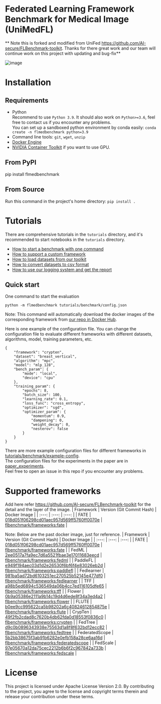 # Federated Learning Framework Benchmark for Medical Image (UniMedFL)

** Note this is forked and modified from UniFed https://github.com/AI-secure/FLBenchmark-toolkit. Thanks for there great work and our team will continue work on this project with updating and bug-fix**

![image](https://user-images.githubusercontent.com/23360163/174420954-9735b5e8-4f61-45bc-8cee-d878548d1035.png)


# Installation
## Requirements
- Python  
Recommend to use `Python 3.9`. It should also work on `Python>=3.6`, feel free to contact us if you encounter any problems.  
You can set up a sandboxed python environment by conda easily: ```conda create -n flmedbenchmark python=3.9```  
- Command line tools: ```git```, ```wget```, ```unzip```
- [Docker Engine](https://docs.docker.com/engine/)
- [NVIDIA Container Toolkit](https://docs.nvidia.com/datacenter/cloud-native/container-toolkit/install-guide.html#docker) if you want to use GPU.

## From PyPI
pip install flmedbenchmark

## From Source
Run this command in the project's home directory: ```pip install .```  

# Tutorials
There are comprehensive tutorials in the ```tutorials``` directory, and it's recommended to start notebooks in the ```tutorials``` directory.
- [How to start a benchmark with one command](tutorials/benchmark)
- [How to support a custom framework](tutorials/how_to_support_a_custom_framework)
- [How to load datasets from our toolkit](tutorials/1.How_to_set_up_datasets.ipynb)
- [How to convert datasets to csv format](tutorials/2.Convert_to_csv.ipynb)
- [How to use our logging system and get the report](tutorials/logging)

## Quick start
One command to start the evaluation
```
python -m flmedbenchmark tutorials/benchmark/config.json
```
Note: This command will automatically download the docker images of the corresponding framework from [our repo in Docker Hub](https://hub.docker.com/r/flmedbenchmark/frameworks/tags).

Here is one example of the configuration file. You can change the configuration file to evaluate different frameworks with different datasets, algorithms, model, training parameters, etc.
```
{
    "framework": "crypten",
    "dataset": "breast_vertical",
    "algorithm": "mpc",
    "model": "mlp_128",
    "bench_param": {
        "mode": "local",
        "device": "cpu"
    },
    "training_param": {
        "epochs": 8,
        "batch_size": 100,
        "learning_rate": 0.1,
        "loss_func": "cross_entropy",
        "optimizer": "sgd",
        "optimizer_param": {
            "momentum": 0.9,
            "dampening": 0,
            "weight_decay": 0,
            "nesterov": false
        }
    }
}
```
There are more example configuration files for different frameworks in [tutorials/benchmark/example-config](tutorials/benchmark/example-config).  
The configuration files for the experiments in the paper are in [paper_experiments](paper_experiments).  
Feel free to open an issue in this repo if you encounter any problems.

# Supported frameworks
Add here
refer https://github.com/AI-secure/FLBenchmark-toolkit for the detail and the layer of the image.
| Framework | Version (Git Commit Hash) | Docker Image |
| :---: | :---: | :---: |
| FATE | [018d051f06298cd01aec957d569ff5760ff0070e](https://github.com/FederatedAI/FATE/tree/018d051f06298cd01aec957d569ff5760ff0070e) | [flbenchmark/frameworks:fate](https://hub.docker.com/layers/frameworks/flbenchmark/frameworks/fate/images/sha256-954ae2bd23bcfd5323dee47b086764c25b5abc0a699b13bd90d92d4e3852a426) |

Note: Below are the past docker image, just for reference.
| Framework | Version (Git Commit Hash) | Docker Image |
| :---: | :---: | :---: |
| FATE | [018d051f06298cd01aec957d569ff5760ff0070e](https://github.com/FederatedAI/FATE/tree/018d051f06298cd01aec957d569ff5760ff0070e) | [flbenchmark/frameworks:fate](https://hub.docker.com/layers/frameworks/flbenchmark/frameworks/fate/images/sha256-954ae2bd23bcfd5323dee47b086764c25b5abc0a699b13bd90d92d4e3852a426) |
| FedML | [2ee0517a7fa9ec7d6a5521fbae3e17011683eecd](https://github.com/FedML-AI/FedML/tree/2ee0517a7fa9ec7d6a5521fbae3e17011683eecd) | [flbenchmark/frameworks:fedml](https://hub.docker.com/layers/frameworks/flbenchmark/frameworks/fedml/images/sha256-51e25eb32ac4ca5d18c2dcd34849b16339984f6a644255c2d4c31d959e4c071a) |
| PaddleFL | [e949f194aec03d1d2e26530f6bf6f4e83026eb2d](https://github.com/PaddlePaddle/PaddleFL/tree/e949f194aec03d1d2e26530f6bf6f4e83026eb2d) | [flbenchmark/frameworks:paddlefl](https://hub.docker.com/layers/frameworks/flbenchmark/frameworks/paddlefl/images/sha256-aadbf2ed4aa6f21921ee0229f9865fcbd7791cfe22fa7c68e484aa2f0163d5d0) |
| Fedlearner | [981ba5ad72bd6103251ec270525b52145e477df0](https://github.com/bytedance/fedlearner/tree/981ba5ad72bd6103251ec270525b52145e477df0) | [flbenchmark/frameworks:fedlearner](https://hub.docker.com/layers/frameworks/flbenchmark/frameworks/fedlearner/images/sha256-bfd38847d19343a5c5b15c62be453d8f5f7f03ca4a632f82862426f4aab643f2) |
| TFF | [a98b5ed6894c536549da06b4cc7ed116105dfe65](https://github.com/tensorflow/federated/tree/a98b5ed6894c536549da06b4cc7ed116105dfe65) | [flbenchmark/frameworks:tff](https://hub.docker.com/layers/frameworks/flbenchmark/frameworks/tff/images/sha256-c50866bc92ab595b9ea14215d7a0704d890591846f4d293acd9e377cc6d4f5ff) |
| Flower | [0b9a05386e2111a9b14c19d4d6ede8f34a3ed4a2](https://github.com/adap/flower/tree/0b9a05386e2111a9b14c19d4d6ede8f34a3ed4a2) | [flbenchmark/frameworks:flower](https://hub.docker.com/layers/frameworks/flbenchmark/frameworks/flower/images/sha256-e39aecb85315f3a4131b3240c6264eeb0ddec58e26af812f3060e5409915ba6c) |
| FLUTE | [b0ee9cc995622ca5b98202a6c40824612854875e](https://github.com/microsoft/msrflute/tree/b0ee9cc995622ca5b98202a6c40824612854875e) | [flbenchmark/frameworks:flute](https://hub.docker.com/layers/frameworks/flbenchmark/frameworks/flute/images/sha256-3c302d8afbfe3ebac9a81e49b99287cabbe65a0e8e4f8befc6184a8540087769) |
| CrypTen | [49f2fb2cdad8c7620b4db62fda0d18553f0836c0](https://github.com/facebookresearch/CrypTen/tree/49f2fb2cdad8c7620b4db62fda0d18553f0836c0) | [flbenchmark/frameworks:crypten](https://hub.docker.com/layers/frameworks/flbenchmark/frameworks/crypten/images/sha256-50b603e3ec2874cfdfdfe5bade12af6c60038e7e577fac4e3fb295a876c4afb5) |
| FedTree | [d9c0b0896343938e75563d1a8f8f632bd12ecc82](https://github.com/Xtra-Computing/FedTree/tree/d9c0b0896343938e75563d1a8f8f632bd12ecc82) | [flbenchmark/frameworks:fedtree](https://hub.docker.com/layers/frameworks/flbenchmark/frameworks/fedtree/images/sha256-94fa3085a8e5c97c1e60359aa105fa27ee57573278fecaa3b76df21cbaba436f) |
| FederatedScope | [5b2bb38675f3ab91b6282e0efb158a28ce6aa16d](https://github.com/alibaba/FederatedScope/tree/5b2bb38675f3ab91b6282e0efb158a28ce6aa16d) | [flbenchmark/frameworks:federatedscope](https://hub.docker.com/layers/frameworks/flbenchmark/frameworks/federatedscope/images/sha256-026f4ec1e9600df1e347422aeeed796b5ea7e34df38666a7198e0f44ef8d7fab) |
| FedScale | [97e05670a12da75cec2212b6b6f2c967842a733b](https://github.com/SymbioticLab/FedScale/tree/97e05670a12da75cec2212b6b6f2c967842a733b) | [flbenchmark/frameworks:fedscale](https://hub.docker.com/layers/frameworks/flbenchmark/frameworks/fedscale/images/sha256-4c320e3deec043cbd85c70ead42e728a36eafb9c68d3e17b4884e7712dd55fad) |


# License
This project is licensed under Apache License Version 2.0. By contributing to the project, you agree to the license and copyright terms therein and release your contribution under these terms.

